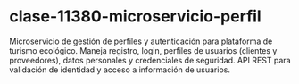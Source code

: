 # clase-11380-microservicio-perfil
Microservicio de gestión de perfiles y autenticación para plataforma de turismo ecológico. Maneja registro, login, perfiles de usuarios (clientes y proveedores), datos personales y credenciales de seguridad. API REST para validación de identidad y acceso a información de usuarios.
